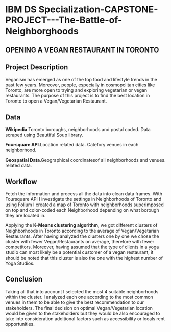 # IBM DS Specialization-CAPSTONE-PROJECT---The-Battle-of-Neighborghoods
## OPENING A VEGAN RESTAURANT IN TORONTO



## Project Description

Veganism has emerged as one of the top food and lifestyle trends in the past few years. Moreover, people, especially in cosmopolitan cities like Toronto, are more open to trying and exploring vegetarian or vegan restaurants.
The purpose of this project is to find the best location in Toronto to open a Vegan/Vegetarian Restaurant.

## Data

**Wikipedia**.Toronto boroughs, neighborhoods and postal coded. Data scraped using Beautiful Soup library.

**Foursquare API**.Location related data. Catefory venues in each neighborhood.

**Geospatial Data**.Geographical coordinatesof all neighborhoods and venues.
related data.

## Workflow
Fetch the information and process all the data into clean data frames.
With  Foursquare API I investigate the settings in Neighborhoods of Toronto and using Folium I created a map of Toronto with neighborhoods superimposed on top and color-coded each Neighborhood depending on what borough they are located in. 

Applying the **K-Means clustering algorithm**, we got different clusters of Neighborhoods in Toronto according to the average of Vegan/Vegetarian Restaurants. After having analyzed the clusters one by one we chose the cluster with fewer Vegan/Restaurants on average, therefore with fewer competitors. Moreover, having assumed that the type of clients in a yoga studio can most likely be a potential customer of a vegan restaurant, it should be noted that this cluster is also the one with the highest number of Yoga Studios. 

## Conclusion

Taking all that into account I selected the most 4 suitable neighborhoods within the cluster. I analyzed each one according to the most common venues in them to be able to give the best recommendation to our stakeholders.
The final decision on optimal Vegan/Vegetarian location would be given to the stakeholders but they would be also encouraged to take into consideration additional factors such as accessibility or locals rent opportunities.


